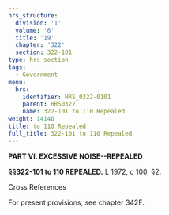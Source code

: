 ```yaml
---
hrs_structure:
  division: '1'
  volume: '6'
  title: '19'
  chapter: '322'
  section: 322-101
type: hrs_section
tags:
  - Government
menu:
  hrs:
    identifier: HRS_0322-0101
    parent: HRS0322
    name: 322-101 to 110 Repealed
weight: 14140
title: to 110 Repealed
full_title: 322-101 to 110 Repealed
---
```

**PART VI. EXCESSIVE NOISE--REPEALED**

**§§322-101 to 110 REPEALED.** L 1972, c 100, §2.

Cross References

For present provisions, see chapter 342F.